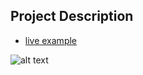 ## Project Description

* [live example](https://https://github.com/shafiquepm/rainingcloud)

![alt text](https://github.com/learning-zone/Website-Templates/blob/master/assets/photoartwork2_reverse.png "photoartwork2_reverse")
